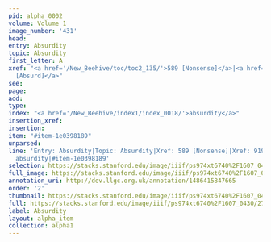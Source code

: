 ```yaml
---
pid: alpha_0002
volume: Volume 1
image_number: '431'
head: 
entry: Absurdity
topic: Absurdity
first_letter: A
xref: "<a href='/New_Beehive/toc/toc2_135/'>589 [Nonsense]</a>|<a href='/New_Beehive/toc/toc2_171/'>919
  [Absurd]</a>"
see: 
page: 
add: 
type: 
index: "<a href='/New_Beehive/index1/index_0018/'>absurdity</a>"
insertion_xref: 
insertion: 
item: "#item-1e0398189"
unparsed: 
line: 'Entry: Absurdity|Topic: Absurdity|Xref: 589 [Nonsense]|Xref: 919 [Absurd]|Index:
  absurdity|#item-1e0398189'
selection: https://stacks.stanford.edu/image/iiif/ps974xt6740%2F1607_0430/275,697,3160,624/full/0/default.jpg
full_image: https://stacks.stanford.edu/image/iiif/ps974xt6740%2F1607_0430/full/full/0/default.jpg
annotation_uri: http://dev.llgc.org.uk/annotation/1486415847665
order: '2'
thumbnail: https://stacks.stanford.edu/image/iiif/ps974xt6740%2F1607_0430/275,697,600,180/250,/0/default.jpg
full: https://stacks.stanford.edu/image/iiif/ps974xt6740%2F1607_0430/275,697,3160,624/full/0/default.jpg
label: Absurdity
layout: alpha_item
collection: alpha1
---
```

